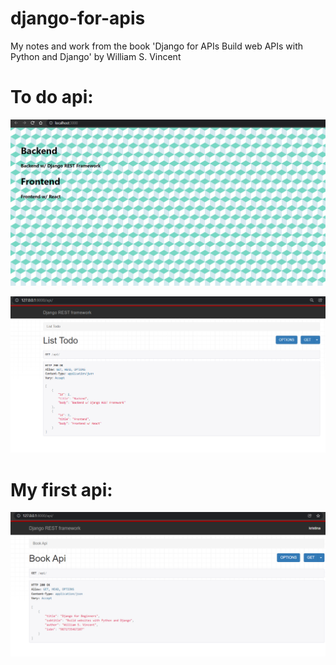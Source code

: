 # django-for-apis
My notes and work from the book 'Django for APIs Build web APIs with Python and Django' by William S. Vincent

# To do api:
 
![Image](https://github.com/kristinca/hello-django-for-apis/blob/main/todo/reactfrontend1.png)

![Image](https://github.com/kristinca/hello-django-for-apis/blob/main/todo/djangorestbackend1.png)

# My first api:

![Image](https://github.com/kristinca/hello-django-for-apis/blob/main/rest_api.png)
